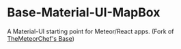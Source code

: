 # Base-Material-UI-MapBox 
A Material-UI starting point for Meteor/React apps. (Fork of [TheMeteorChef's Base](http://themeteorchef.com/base))


